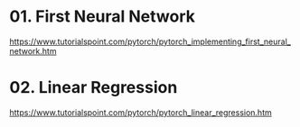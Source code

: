 # 01. First Neural Network
https://www.tutorialspoint.com/pytorch/pytorch_implementing_first_neural_network.htm

# 02. Linear Regression
https://www.tutorialspoint.com/pytorch/pytorch_linear_regression.htm